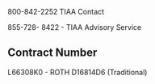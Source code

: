 800-842-2252 TIAA Contact

855-728- 8422 - TIAA Advisory Service 

## Contract Number
L66308K0 - ROTH
D16814D6 (Traditional)